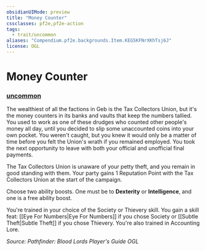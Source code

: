 ```yaml
---
obsidianUIMode: preview
title: "Money Counter"
cssclasses: pf2e,pf2e-action
tags:
  - trait/uncommon
aliases: "Compendium.pf2e.backgrounds.Item.KEG5KFNrXKhTsj6J"
license: OGL
---
```

# Money Counter

### [uncommon](uncommon "Uncommon Rarity Trait")






The wealthiest of all the factions in Geb is the Tax Collectors Union, but it's the money counters in its banks and vaults that keep the numbers tallied. You used to work as one of these drudges who counted other people's money all day, until you decided to slip some unaccounted coins into your own pocket. You weren't caught, but you knew it would only be a matter of time before you felt the Union's wrath if you remained employed. You took the next opportunity to leave with both your official and unofficial final payments.

The Tax Collectors Union is unaware of your petty theft, and you remain in good standing with them. Your party gains 1 Reputation Point with the Tax Collectors Union at the start of the campaign.

Choose two ability boosts. One must be to **Dexterity** or **Intelligence**, and one is a free ability boost.

You're trained in your choice of the Society or Thievery skill. You gain a skill feat: [[Eye For Numbers|Eye For Numbers]] if you chose Society or [[Subtle Theft|Subtle Theft]] if you chose Thievery. You're also trained in Accounting Lore.

*Source: Pathfinder: Blood Lords Player's Guide*
*OGL*
